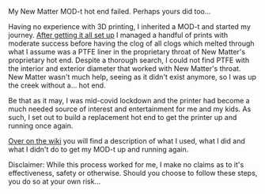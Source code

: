 My New Matter MOD-t hot end failed. Perhaps yours did too... 

Having no experience with 3D printing, I inherited a MOD-t and started my journey. [After getting it all set up](https://github.com/mattcrichards/modthotend/wiki/Initial-Setup) I managed a handful of prints with moderate success before having the clog of all clogs which melted through what I assume was a PTFE liner in the proprietary throat of New Matter's proprietary hot end. Despite a thorough search, I could not find PTFE with the interior and exterior diameter that worked with New Matter's throat. New Matter wasn't much help, seeing as it didn't exist anymore, so I was up the creek without a... hot end.

Be that as it may, I was mid-covid lockdown and the printer had become a much needed source of interest and entertainment for me and my kids. As such, I set out to build a replacement hot end to get the printer up and running once again. 

[Over on the wiki](https://github.com/mattcrichards/modthotend/wiki) you will find a description of what I used, what I did and what I didn't do to get my MOD-t up and running again. 

Disclaimer: While this process worked for me, I make no claims as to it's effectiveness, safety or otherwise. Should you choose to follow these steps, you do so at your own risk... 
